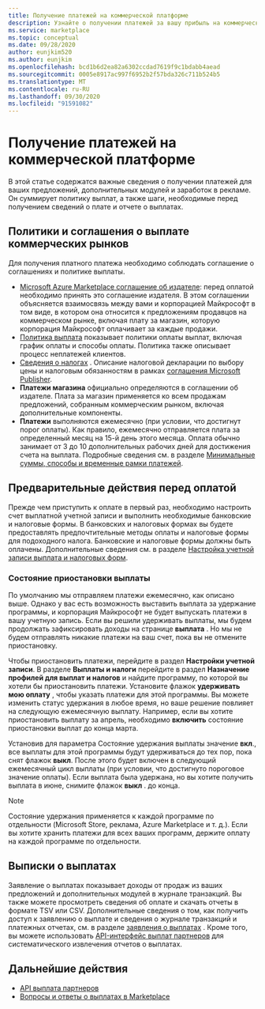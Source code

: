 ```yaml
---
title: Получение платежей на коммерческой платформе
description: Узнайте о получении платежей за вашу прибыль на коммерческом рынке в Azure Marketplace.
ms.service: marketplace
ms.topic: conceptual
ms.date: 09/28/2020
author: eunjkim520
ms.author: eunjkim
ms.openlocfilehash: bcd1b6d2ea82a6302ccdad7619f9c1bdabb4aead
ms.sourcegitcommit: 0005e8917ac997f6952b2f57bda326c711b524b5
ms.translationtype: MT
ms.contentlocale: ru-RU
ms.lasthandoff: 09/30/2020
ms.locfileid: "91591082"
---
```

# <a name="getting-paid-in-the-commercial-marketplace"></a>Получение платежей на коммерческой платформе

В этой статье содержатся важные сведения о получении платежей для ваших предложений, дополнительных модулей и заработок в рекламе. Он суммирует политику выплат, а также шаги, необходимые перед получением сведений о плате и отчете о выплатах.

## <a name="commercial-marketplace-payout-policies-and-agreements"></a>Политики и соглашения о выплате коммерческих рынков

Для получения платного платежа необходимо соблюдать соглашение о соглашениях и политике выплаты.

- [Microsoft Azure Marketplace соглашение об издателе](https://go.microsoft.com/fwlink/p/?LinkID=699560): перед оплатой необходимо принять это соглашение издателя. В этом соглашении объясняется взаимосвязь между вами и корпорацией Майкрософт в том виде, в котором она относится к предложениям продавцов на коммерческом рынке, включая плату за магазин, которую корпорация Майкрософт оплачивает за каждые продажи.
- [Политика выплата](payout-policy-details.md) показывает политики оплаты выплат, включая график оплаты и способы оплаты. Политика также описывает процесс неплатежей клиентов.
- [Сведения о налогах](tax-details-marketplace.md) . Описание налоговой декларации по выбору цены и налоговым обязанностям в рамках [соглашения Microsoft Publisher](https://go.microsoft.com/fwlink/p/?LinkID=699560).
- **Платежи магазина** официально определяются в соглашении об издателе. Плата за магазин применяется ко всем продажам предложений, собранным коммерческим рынком, включая дополнительные компоненты.
- **Платежи** выполняются ежемесячно (при условии, что достигнут порог оплаты). Как правило, ежемесячно отправляется плата за определенный месяц на 15-й день этого месяца. Оплата обычно занимает от 3 до 10 дополнительных рабочих дней для достижения счета на выплата. Подробные сведения см. в разделе [Минимальные суммы, способы и временные рамки платежей](payment-thresholds-methods-timeframes.md).

## <a name="prerequisite-steps-before-getting-paid"></a>Предварительные действия перед оплатой

Прежде чем приступить к оплате в первый раз, необходимо настроить счет выплатной учетной записи и выполнить необходимые банковские и налоговые формы. В банковских и налоговых формах вы будете предоставлять предпочтительные методы оплаты и налоговые формы для подоходного налога. Банковские и налоговые формы должны быть оплачены. Дополнительные сведения см. в разделе [Настройка учетной записи выплата и налоговых форм](set-up-your-payout-account.md).

### <a name="payout-hold-status"></a>Состояние приостановки выплаты

По умолчанию мы отправляем платежи ежемесячно, как описано выше. Однако у вас есть возможность выставить выплата за удержание программы, и корпорация Майкрософт не будет выпускать платежи в вашу учетную запись. Если вы решили удерживать выплаты, мы будем продолжать зафиксировать доходы на странице **выплата** . Но мы не будем отправлять никакие платежи на ваш счет, пока вы не отмените приостановку.

Чтобы приостановить платежи, перейдите в раздел **Настройки учетной записи**. В разделе **Выплаты и налоги** перейдите в раздел **Назначение профилей для выплат и налогов** и найдите программу, по которой вы хотели бы приостановить платежи. Установите флажок **удерживать мою оплату** , чтобы указать платежи для этой программы. Вы можете изменить статус удержания в любое время, но ваше решение повлияет на следующую ежемесячную выплату. Например, если вы хотите приостановить выплату за апрель, необходимо **включить** состояние приостановки выплат до конца марта.

Установив для параметра Состояние удержания выплаты значение **вкл**., все выплаты для этой программы будут удерживаться до тех пор, пока снят флажок **выкл**. После этого будет включен в следующий ежемесячный цикл выплаты (при условии, что достигнуто пороговое значение оплаты). Если выплата была удержана, но вы хотите получить выплата в июне, снимите флажок **выкл** . до конца.

>[!Note]
> Состояние удержания применяется к каждой программе по отдельности (Microsoft Store, реклама, Azure Marketplace и т. д.). Если вы хотите хранить платежи для всех ваших программ, держите оплату на каждой программе по отдельности.

## <a name="payout-statements"></a>Выписки о выплатах

Заявление о выплатах показывает доходы от продаж из ваших предложений и дополнительных модулей в журнале транзакций. Вы также можете просмотреть сведения об оплате и скачать отчеты в формате TSV или CSV. Дополнительные сведения о том, как получить доступ к заявлению о выплате и сведения о журнале транзакций и платежных отчетах, см. в разделе [заявления о выплатах](payout-statement.md) . Кроме того, вы можете использовать [API-интерфейс выплат партнеров](https://apidocs.microsoft.com/services/partnerpayouts) для систематического извлечения отчетов о выплатах.

## <a name="next-steps"></a>Дальнейшие действия

- [API выплата партнеров](https://apidocs.microsoft.com/services/partnerpayouts)
- [Вопросы и ответы о выплатах в Marketplace](payout-faq.md)
